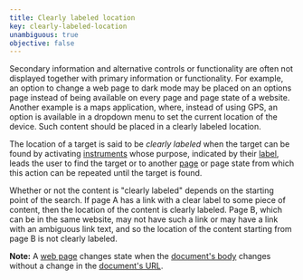 ```yaml
---
title: Clearly labeled location
key: clearly-labeled-location
unambiguous: true
objective: false
---
```


Secondary information and alternative controls or functionality are often not displayed together with primary information or functionality. For example, an option to change a web page to dark mode may be placed on an options page instead of being available on every page and page state of a website. Another example is a maps application, where, instead of using GPS, an option is available in a dropdown menu to set the current location of the device. Such content should be placed in a clearly labeled location.

The location of a target is said to be _clearly labeled_ when the target can be found by activating [instruments][] whose purpose, indicated by their [label][], leads the user to find the target or to another [page][web page] or page state from which this action can be repeated until the target is found.

Whether or not the content is "clearly labeled" depends on the starting point of the search. If page A has a link with a clear label to some piece of content, then the location of the content is clearly labeled. Page B, which can be in the same website, may not have such a link or may have a link with an ambiguous link text, and so the location of the content starting from page B is not clearly labeled.

**Note:** A [web page][] changes state when the [document's body][body] changes without a change in the [document's URL][URL].

[body]: https://html.spec.whatwg.org/#dom-document-body
[label]: https://www.w3.org/TR/WCAG21/#dfn-labels
[URL]: https://url.spec.whatwg.org/#concept-url
[instruments]: #instrument 'Definition of instrument'
[web page]: #web-page-html 'Definition of web page'
